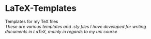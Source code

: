 # LaTeX-Templates
Templates for my TeX files  
_These are various templates and .sty files I have developed for writing documents in LaTeX, mainly in regards to my uni course_  
